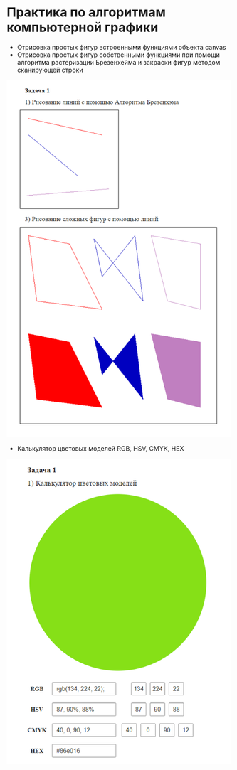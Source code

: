 # Практика по алгоритмам компьютерной графики

- Отрисовка простых фигур встроенными функциями объекта canvas
- Отрисовка простых фигур собственными функциями при помощи алгоритма растеризации Брезенхейма и закраски фигур методом сканирующей строки

![2 задание](https://github.com/Grandher/GraphicsAlgorithms-Practice-js/blob/main/img/demo/1.png)

- Калькулятор цветовых моделей RGB, HSV, CMYK, HEX

![3 задание](https://github.com/Grandher/GraphicsAlgorithms-Practice-js/blob/main/img/demo/2.png)

